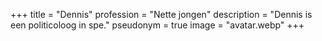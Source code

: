 +++
title = "Dennis"
profession = "Nette jongen"
description = "Dennis is een politicoloog in spe."
pseudonym = true
image = "avatar.webp"
+++
